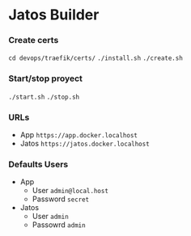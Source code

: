 # Jatos Builder
### Create certs
`cd devops/traefik/certs/` 
`./install.sh`
`./create.sh`

### Start/stop proyect
`./start.sh`
`./stop.sh`

### URLs
- App `https://app.docker.localhost`
- Jatos `https://jatos.docker.localhost`
### Defaults Users
- App 
	- User `admin@local.host`
	- Password `secret`
- Jatos
	- User `admin`
	- Passowrd `admin`
